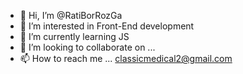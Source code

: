 - 👋 Hi, I’m @RatiBorRozGa
- 👀 I’m interested in Front-End development
- 🌱 I’m currently learning JS
- 💞️ I’m looking to collaborate on ...
- 📫 How to reach me ... classicmedical2@gmail.com

<!---
RatiBorRozGa/RatiBorRozGa is a ✨ special ✨ repository because its `README.md` (this file) appears on your GitHub profile.
You can click the Preview link to take a look at your changes.
--->
